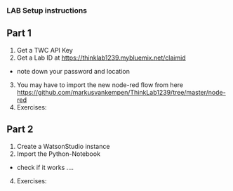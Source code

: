 ### LAB Setup instructions

## Part 1

1. Get a TWC API Key
2. Get a Lab ID at https://thinklab1239.mybluemix.net/claimid
- note down your password and location
3. You may have to import the new node-red flow from here
https://github.com/markusvankempen/ThinkLab1239/tree/master/node-red
4. Exercises: 

## Part 2
1. Create a WatsonStudio instance
2. Import the Python-Notebook
- check if it works .... 
4. Exercises: 

